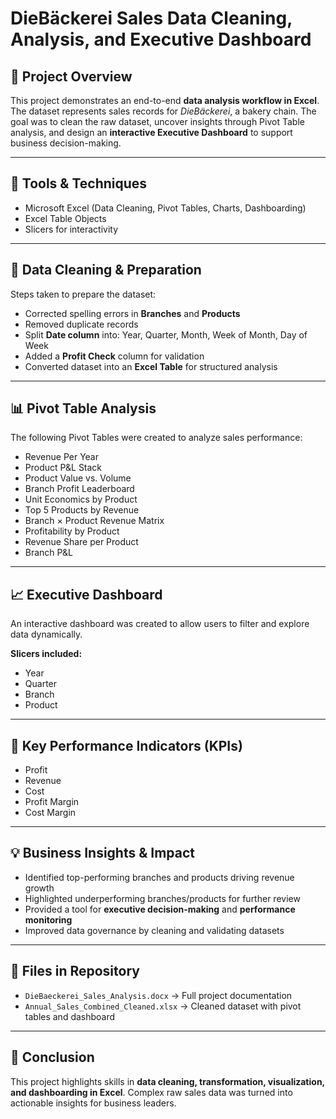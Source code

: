 # DieBäckerei Sales Data Cleaning, Analysis, and Executive Dashboard

## 📌 Project Overview  
This project demonstrates an end-to-end **data analysis workflow in Excel**. The dataset represents sales records for *DieBäckerei*, a bakery chain. The goal was to clean the raw dataset, uncover insights through Pivot Table analysis, and design an **interactive Executive Dashboard** to support business decision-making.  

---

## 🔧 Tools & Techniques  
- Microsoft Excel (Data Cleaning, Pivot Tables, Charts, Dashboarding)  
- Excel Table Objects  
- Slicers for interactivity  

---

## 🧹 Data Cleaning & Preparation  
Steps taken to prepare the dataset:  
- Corrected spelling errors in **Branches** and **Products**  
- Removed duplicate records  
- Split **Date column** into: Year, Quarter, Month, Week of Month, Day of Week  
- Added a **Profit Check** column for validation  
- Converted dataset into an **Excel Table** for structured analysis  

---

## 📊 Pivot Table Analysis  
The following Pivot Tables were created to analyze sales performance:  
- Revenue Per Year  
- Product P&L Stack  
- Product Value vs. Volume  
- Branch Profit Leaderboard  
- Unit Economics by Product  
- Top 5 Products by Revenue  
- Branch × Product Revenue Matrix  
- Profitability by Product  
- Revenue Share per Product  
- Branch P&L  

---

## 📈 Executive Dashboard  
An interactive dashboard was created to allow users to filter and explore data dynamically.  

**Slicers included:**  
- Year  
- Quarter  
- Branch  
- Product  

---

## 📌 Key Performance Indicators (KPIs)  
- Profit  
- Revenue  
- Cost  
- Profit Margin  
- Cost Margin  

---

## 💡 Business Insights & Impact  
- Identified top-performing branches and products driving revenue growth  
- Highlighted underperforming branches/products for further review  
- Provided a tool for **executive decision-making** and **performance monitoring**  
- Improved data governance by cleaning and validating datasets  

---

## 📂 Files in Repository  
- `DieBaeckerei_Sales_Analysis.docx` → Full project documentation  
- `Annual_Sales_Combined_Cleaned.xlsx` → Cleaned dataset with pivot tables and dashboard  

---

## 🚀 Conclusion  
This project highlights skills in **data cleaning, transformation, visualization, and dashboarding in Excel**. Complex raw sales data was turned into actionable insights for business leaders.  
